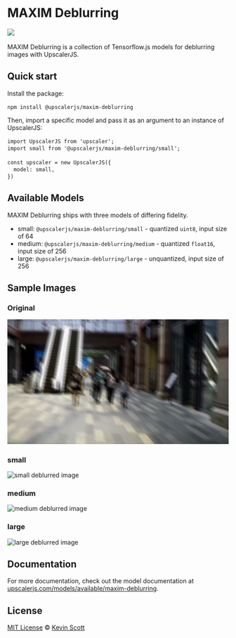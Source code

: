 # MAXIM Deblurring

[![](https://data.jsdelivr.com/v1/package/npm/@upscalerjs/maxim-deblurring/badge)](https://www.jsdelivr.com/package/npm/@upscalerjs/maxim-deblurring)

MAXIM Deblurring is a collection of Tensorflow.js models for deblurring images with UpscalerJS.

## Quick start

Install the package:

```
npm install @upscalerjs/maxim-deblurring
```

Then, import a specific model and pass it as an argument to an instance of UpscalerJS:

```
import UpscalerJS from 'upscaler';
import small from '@upscalerjs/maxim-deblurring/small';

const upscaler = new UpscalerJS({
  model: small,
})
```

## Available Models

MAXIM Deblurring ships with three models of differing fidelity.

- small: `@upscalerjs/maxim-deblurring/small` - quantized `uint8`, input size of 64
- medium: `@upscalerjs/maxim-deblurring/medium` - quantized `float16`, input size of 256
- large: `@upscalerjs/maxim-deblurring/large` - unquantized, input size of 256

## Sample Images

### Original
![Original image](https://github.com/thekevinscott/UpscalerJS/blob/main/models/maxim-deblurring/assets/fixture.png?raw=true)

### small
![small deblurred image](https://github.com/thekevinscott/UpscalerJS/blob/main/models/maxim-deblurring/assets/samples/small/result.png?raw=true)

### medium
![medium deblurred image](https://github.com/thekevinscott/UpscalerJS/blob/main/models/maxim-deblurring/assets/samples/medium/result.png?raw=true)

### large
![large deblurred image](https://github.com/thekevinscott/UpscalerJS/blob/main/models/maxim-deblurring/assets/samples/large/result.png?raw=true)

## Documentation

For more documentation, check out the model documentation at [upscalerjs.com/models/available/maxim-deblurring](https://upscalerjs.com/models/available/maxim-deblurring).

## License

[MIT License](https://oss.ninja/mit/developit/) © [Kevin Scott](https://thekevinscott.com)

